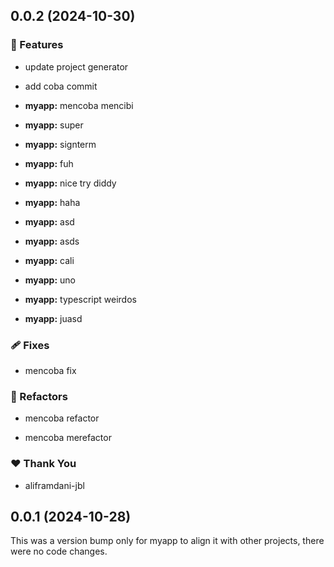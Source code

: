 ## 0.0.2 (2024-10-30)


### 🚀 Features

- update project generator

- add coba commit

- **myapp:** mencoba mencibi

- **myapp:** super

- **myapp:** signterm

- **myapp:** fuh

- **myapp:** nice try diddy

- **myapp:** haha

- **myapp:** asd

- **myapp:** asds

- **myapp:** cali

- **myapp:** uno

- **myapp:** typescript weirdos

- **myapp:** juasd


### 🩹 Fixes

- mencoba fix


### 💅 Refactors

- mencoba refactor

- mencoba merefactor


### ❤️  Thank You

- aliframdani-jbl

## 0.0.1 (2024-10-28)

This was a version bump only for myapp to align it with other projects, there were no code changes.